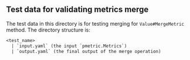 ## Test data for validating metrics merge

The test data in this directory is for testing merging for `Value#MergeMetric` method. The directory structure is:

```txt
<test_name>
  | `input.yaml` (the input `pmetric.Metrics`)
  | `output.yaml` (the final output of the merge operation)
```
